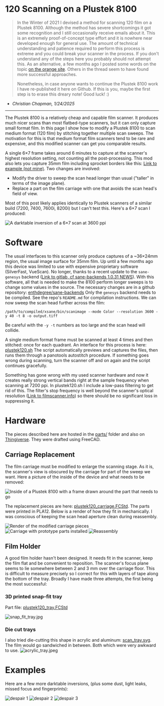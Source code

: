 # 120 Scanning on a Plustek 8100 

> In the Winter of 2021 I devised a method for scanning 120 film on a Plustek 8100. Although the method has severe shortcomings it got some recognition and I still occasionally receive emails about it.
> This is an extremely proof-of-concept type effort and it is nowhere near developed enough for general use.
> The amount of technical understanding and patience required to perform this process is extreme and you could break your scanner in the process.
> If you don't understand any of the steps here you probably should not attempt this.
> As an alternative, a few months ago I posted some words on the topic [on the orange site](https://news.ycombinator.com/item?id=42308234#42311993). Others in the thread seem to have found more successful approaches.
>
> Nonetheless, in case anyone wants to continue the Plustek 8100 work I have re-published it here on Github. If this is you, maybe the first step is to erase this dreary note! Good luck! :) 

- *Christian Chapman, 1/24/2025*

----------

The Plustek 8100 is a relatively cheap and capable film scanner. 
It produces much nicer scans than most flatbed-type scanners, but it can only capture small format film. 
In this page I show how to modify a Plustek 8100 to scan medium format (120 film) by stitching together multiple scan sweeps. 
The motivation for this is that medium format film scanners tend to be rare and expensive, and this modified scanner can get you comparable results.

A single 6×7 frame takes around 6 minutes to capture at the scanner's highest resolution setting, not counting all the post-processing. 
This mod also lets you capture 35mm film including sprocket borders like this: [Link to example (not mine)](https://assets.community.lomography.com/bb/e70cb4366cf12652753c46bb747129e4ef0608/1216x821x2.jpg?auth=5bc244b9d1e883add291ea8a5ce2ab082d427a14). 
Two changes are involved:

 - Modify the driver to sweep the scan head longer than usual ("taller" in terms of the image plane).
 - Replace a part on the film carriage with one that avoids the scan head's field of view.

Most of this post likely applies identically to Plustek scanners of a similar build (7200, 7400, 7600i, 8200i) but I can't test this.
Here's a 6×7 scan I produced: 

![A darktable inversion of a 6×7 scan at 3600 ppi](images/benches.jpeg)

# Software

The usual interfaces to this scanner only produce captures of a ~36×24mm region, the usual image surface for 35mm film.
Up until a few months ago this device was limited to use with expensive proprietary software (SilverFast, VueScan). 
No longer, thanks to a recent update to the `sane-genesys` backend ([Link to gitlab, cf sane-backends 1.0.31 NEWS](https://gitlab.com/sane-project/backends/-/blob/master/NEWS)). 
With this software, all that is needed to make the 8100 perform longer sweeps is to change some values in the source.
The necessary changes are in a github repository: [enthdegree/sane-backends](code/sane-backends) 
Only the `genesys` backend needs to be compiled. See the repo's `README.md` for compilation instructions.
We can now sweep the scan head further across the film: 

```
/path/to/compiled/xsane/bin/scanimage --mode Color --resolution 3600 -y 40 -t 8 -o output.tiff
```

Be careful with the `-y -t` numbers as too large and the scan head will collide.

A single medium format frame must be scanned at least 4 times and then stitched: once for each quadrant. 
An interface for this process is here: [plustek120.sh](code/plustek120.sh) 
The script automatically previews and captures the files, then runs them through a panotools autostitch procedure.
If something goes wrong during scanning, turn the scanner off and on again and the script continues gracefully.
 
Something has gone wrong with my used scanner hardware and now it creates really strong vertical bands right at the sample frequency when scanning at 7200 ppi. 
In plustek120.sh I include a low-pass filtering to get rid of this. 
The filter's stop frequency is well beyond the scanner's optical resolution ([Link to filmscanner.info](https://www.filmscanner.info/en/PlustekOpticFilm8100.html)) so there should be no significant loss in suppressing it. 

# Hardware

The pieces described here are hosted in the [parts/](parts/) folder and also on [Thingiverse](https://www.Thingiverse.com/thing:4726748).
They were drafted using FreeCAD.

## Carriage Replacement
The film carriage must be modified to enlarge the scanning stage. 
As it is, the scanner's view is obscured by the carriage for part of the sweep we want. 
Here a picture of the inside of the device and what needs to be removed: 

![Inside of a Plustek 8100 with a frame drawn around the part that needs to go](images/bad_part.jpeg)

The replacement pieces are here: [plustek120_carriage.FCStd](parts/plustek120_carriage.FCStd).
The parts were printed in PLA12.
Below is a render of how they fit in mechanically.
I was conscious of keeping the scan head aperture clean during reassembly. 

![Render of the modified carriage pieces](images/render.png)
![Carriage with prototype parts installed](images/replaced_carrier_uninstalled.jpeg)
![Reassembly](images/replaced_carrier.jpeg)

## Film Holder
A good film holder hasn't been designed.
It needs fit in the scanner, keep the film flat and be convenient to reposition.
The scanner's focus plane seems to lie somewhere between 2 and 3 mm over the carriage floor.
This is difficult to measure precisely so I correct for this with layers of tape along the bottom of the tray. 
Broadly I have made three attempts, the first being the most successful:

### 3D printed snap-fit tray 
Part file: [plustek120_tray.FCStd](parts/plustek120_tray.FCStd)

![snap_fit_tray.jpg](images/snap_fit_tray.jpg)

### Die cut trays
I also tried die-cutting this shape in acrylic and aluminum: [scan_tray.svg](parts/scan_tray.svg).
The film would go sandwiched in between.
Both which were very awkward to use.
![acrylic_tray.jpeg](images/acrylic_tray.jpeg) 

# Examples

Here are a few more darktable inversions, (plus some dust, light leaks, missed focus and fingerprints):

![despair 1](images/despair_1.jpeg)
![despair 2](images/despair_2.jpeg)
![despair 3](images/despair_3.jpeg)

